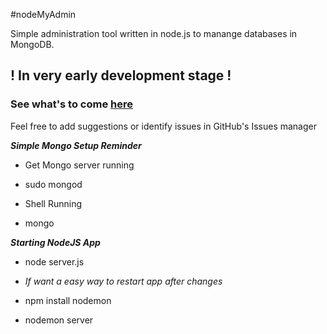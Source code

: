 #nodeMyAdmin

Simple administration tool written in node.js to manange databases in MongoDB.

## ! In very early development stage ! ##

### See what's to come [here](https://trello.com/b/Fsn54yaG/nodemyadmin) ###

Feel free to add suggestions or identify issues in GitHub's Issues manager

__*Simple Mongo Setup Reminder*__

* Get Mongo server running
 * sudo mongod

* Shell Running
 * mongo

__*Starting NodeJS App*__

* node server.js

* *If want a easy way to restart app after changes*

* npm install nodemon

* nodemon server
